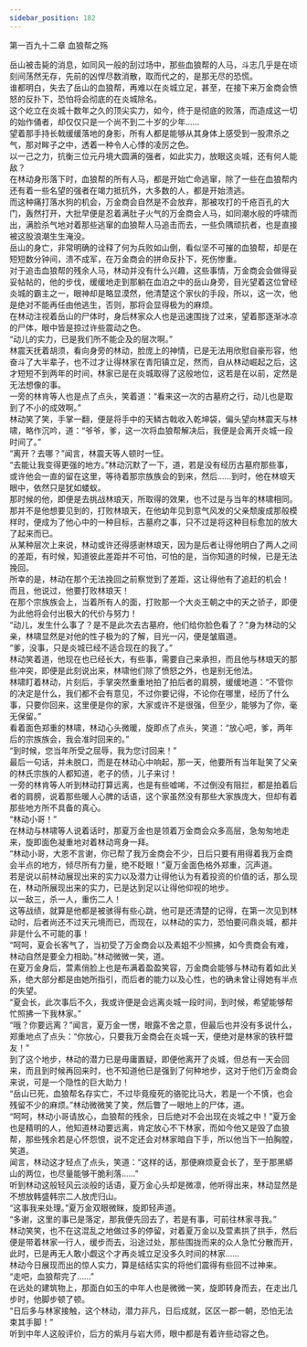 ```yaml
---
sidebar_position: 182
---
```

 第一百九十二章 血狼帮之殇


岳山被击毙的消息，如同风一般的刮过场中，那些血狼帮的人马，斗志几乎是在顷刻间荡然无存，先前的凶悍尽数消散，取而代之的，是那无尽的恐慌。  
谁都明白，失去了岳山的血狼帮，再难以在炎城立足，甚至，在接下来万金商会愤怒的反扑下，恐怕将会彻底的在炎城除名。  
这个屹立在炎城十数年之久的顶尖实力，如今，终于是彻底的败落，而造成这一切的始作俑者，却仅仅只是一个尚不到二十岁的少年……  
望着那手持长戟缓缓落地的身影，所有人都是能够从其身体上感受到一股肃杀之气，那对眸子之中，透着一种令人心悸的凌厉之色。  
以一己之力，抗衡三位元丹境大圆满的强者，如此实力，放眼这炎城，还有何人能敌？  
在林动身形落下时，血狼帮的所有人马，都是开始亡命逃窜，除了一些在血狼帮内还有着一些名望的强者在竭力抵抗外，大多数的人，都是开始溃逃。  
而这种痛打落水狗的机会，万金商会自然是不会放弃，那被攻打的千疮百孔的大门，轰然打开，大批早便是忍着满肚子火气的万金商会人马，如同潮水般的呼啸而出，满脸杀气地对着那些逃窜的血狼帮人马追击而去，一些负隅顽抗者，也是直接被这股浪潮生生淹没。  
岳山的身亡，非常明确的诠释了何为兵败如山倒，看似坚不可摧的血狼帮，却是在短短数分钟间，溃不成军，在万金商会的拼命反扑下，死伤惨重。  
对于追击血狼帮的残余人马，林动并没有什么兴趣，这些事情，万金商会会做得妥妥帖帖的，他的步伐，缓缓地走到那躺在血泊之中的岳山身旁，目光望着这位曾经炎城的霸主之一，眼神却是略显漠然，他清楚这个家伙的手段，所以，这一次，他是绝对不能再任由他逃生，否则，那将会显得极为的麻烦。  
在林动注视着岳山的尸体时，身后林家众人也是迅速围拢了过来，望着那逐渐冰凉的尸体，眼中皆是掠过许些震动之色。  
“动儿的实力，已是我们所不能企及的层次啊。”  
林震天抚着胡须，看向身旁的林动，脸庞上的神情，已是无法用欣慰自豪形容，他奋斗了大半辈子，也不过才让得林家在青阳镇立足，然而，自从林动崛起之后，这才短短不到两年的时间，林家已是在炎城取得了这般地位，这若是在以前，定然是无法想像的事。  
一旁的林肯等人也是点了点头，笑着道：“看来这一次的古墓府之行，动儿也是取到了不小的成效啊。”  
林动笑了笑，手掌一翻，便是将手中的天鳞古戟收入乾坤袋，偏头望向林震天与林啸，略作沉吟，道：“爷爷，爹，这一次将血狼帮解决后，我便是会离开炎城一段时间了。”  
“离开？去哪？”闻言，林震天等人顿时一怔。  
“去能让我变得更强的地方。”林动沉默了一下，道，若是没有经历古墓府那些事，或许他会一直的留在这里，等待着那宗族族会的到来，然后……到时，他在林琅天眼中，依然只是犹如蝼蚁。  
那时候的他，即便是去挑战林琅天，所取得的效果，也不过是与当年的林啸相同。  
那并不是他想要见到的，打败林琅天，在他幼年见到意气风发的父亲颓废成那般模样时，便成为了他心中的一种目标，古墓府之事，只不过是将这种目标愈加的放大了起来而已。  
从某种层次上来说，林动或许还得感谢林琅天，因为是后者让得他明白了两人之间的差距，有时候，知道彼此差距并不可怕，可怕的是，当你知道的时候，已是无法挽回。  
所幸的是，林动在那个无法挽回之前察觉到了差距，这让得他有了追赶的机会！  
而且，他说过，他要打败林琅天！  
在那个宗族族会上，当着所有人的面，打败那一个大炎王朝之中的天之骄子，即便为此他将会付出极大的代价与努力！  
“动儿，发生什么事了？是不是此次去古墓府，他们给你脸色看了？”身为林动的父亲，林啸显然是对他的性子极为的了解，目光一闪，便是皱眉道。  
“爹，没事，只是炎城已经不适合现在的我了。”  
林动笑着道，他现在也已经长大，有些事，需要自己来承担，而且他与林琅天的那些冲突，即便是此刻说出来，林啸他们除了愤怒之外，也是别无他法。  
林啸盯着林动，片刻后，手掌突然重重地拍了拍后者的肩膀，缓缓地道：“不管你的决定是什么，我们都不会有意见，不过你要记得，不论你在哪里，经历了什么事，只要你回来，这里便是你的家，大家或许不是很强，但至少，能够为了你，毫无保留。”  
看着面色郑重的林啸，林动心头微暖，旋即点了点头，笑道：“放心吧，爹，两年后的宗族族会，我会准时回来的。”  
“到时候，您当年所受之屈辱，我为您讨回来！”  
最后一句话，并未脱口，而是在林动心中响起，那一天，他要所有当年耻笑了父亲的林氏宗族的人都知道，老子的债，儿子来讨！  
一旁的林肯等人听到林动打算远离，也是有些嘘唏，不过倒没有阻拦，都是拍着后者的肩膀，说着那些暖人心脾的话语，这个家虽然没有那些大家族庞大，但却有着那些地方所不具备的真心。  
“林动小哥！”  
在林动与林啸等人说着话时，那夏万金也是领着万金商会众多高层，急匆匆地走来，旋即面色凝重地对着林动弯身一拜。  
“林动小哥，大恩不言谢，你已帮了我万金商会不少，日后只要有用得着我万金商会半点的地方，倾尽所有力量，绝不眨眼！”夏万金面色格外郑重，沉声道。  
若是说以前林动展现出来的实力以及潜力让得他认为有着投资的价值的话，那么现在，林动所展现出来的实力，已是达到足以让得他仰视的地步。  
以一敌三，杀一人，重伤二人！  
这等战绩，就算是他都是被骇得有些心跳，他可是还清楚的记得，在第一次见到林动时，后者尚还不过天元境而已，而现在，以林动的实力，恐怕要问鼎炎城，都并非是什么不可能的事！  
“呵呵，夏会长客气了，当初受了万金商会以及素姐不少照拂，如今贵商会有难，林动自然是要全力相助。”林动微微一笑，道。  
在夏万金身后，萱素俏脸上也是布满着盈盈笑容，万金商会能够与林动有着如此关系，绝大部分都是由她所指引，而后者的能力以及心性，也的确未曾让得她有半点的失望。  
“夏会长，此次事后不久，我或许便是会远离炎城一段时间，到时候，希望能够帮忙照拂一下我林家。”  
“哦？你要远离？”闻言，夏万金一愣，眼露不舍之意，但最后也并没有多说什么，郑重地点了点头：“你放心，只要我万金商会在炎城一天，便绝对是林家的铁杆盟友！”  
到了这个地步，林动的潜力已是毋庸置疑，即便他离开了炎城，但总有一天会回来，而且到时候再回来时，也不知道他已是强到了何种地步，这对于他们万金商会来说，可是一个隐性的巨大助力！  
“岳山已死，血狼帮名存实亡，不过毕竟瘦死的骆驼比马大，若是一个不慎，也会残留不少的麻烦。”林动微微笑了笑，然后瞥了一眼地上的尸体，道。  
“呵呵，林动小哥请放心，血狼帮的残余，日后绝对不会出现在炎城之中！”夏万金也是精明的人，他知道林动要远离，肯定放心不下林家，而如今他又是毁了血狼帮，那些残余若是心怀怨恨，说不定还会对林家暗自下手，所以他当下一拍胸膛，笑道。  
闻言，林动这才轻点了点头，笑道：“这样的话，那便麻烦夏会长了，至于那黑蟒山的两位，也尽量能够干脆利落……”  
听到林动这般轻风云淡般的话语，夏万金心头却是微凛，他听得出来，林动显然是不想放韩盛韩宗二人放虎归山。  
“这事我来处理。”夏万金双眼微眯，旋即轻声道。  
“多谢，这里的事已是落定，那我便先回去了，若是有事，可前往林家寻我。”  
林动笑笑，也不在这混乱之地做过多的停留，对着夏万金以及萱素拱了拱手，然后便是带着林家一行人，缓步而去，沿途过处，那些围拢而来的众人急忙分散而开，此时，已是再无人敢小觑这个才再炎城立足没多久时间的林家……  
林动今日展现而出的惊人实力，算是结结实实的将他们震得有些回不过神来。  
“走吧，血狼帮完了……”  
在远处的建筑物上，那面白如玉的中年人也是微微一笑，旋即转身而去，在走出几步时，他脚步顿了顿。  
“日后多与林家接触，这个林动，潜力非凡，日后成就，区区一郡一朝，恐怕无法束其手脚！”  
听到中年人这般评价，后方的紫月与岩大师，眼中都是有着许些动容之色。  
  
  
